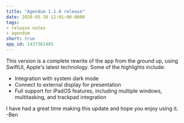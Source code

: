 ```yaml
---
title: "Agendum 1.1.0 release"
date: 2020-05-30 12:01:00-0600
tags:
- release notes
- agendum
short: true
app_id: 1437361485
---
```


This version is a complete rewrite of the app from the ground up, using SwiftUI, Apple's latest technology. Some of the highlights include:
- Integration with system dark mode
- Connect to external display for presentation
- Full support for iPadOS features, including multiple windows, multitasking, and trackpad integration

I have had a great time making this update and hope you enjoy using it.  
-Ben
